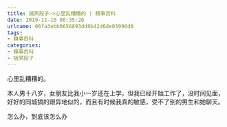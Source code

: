 ```yaml
---
title: 搞笑段子->心里乱糟糟的 | 糗事百科
date: 2019-11-10 00:35:26
urlname: 06fa3ebb0656893dd8b42d6de03996d8
tags: 
- 糗事百科
categories:
- 糗事百科
- 搞笑段子
---
```

心里乱糟糟的。

本人男十八岁，女朋友比我小一岁还在上学，但我已经开始工作了，没时间见面，好好的同城搞的跟异地似的，而且有时候我真的敏感，受不了别的男生和她聊天。

怎么办，到底该怎么办


